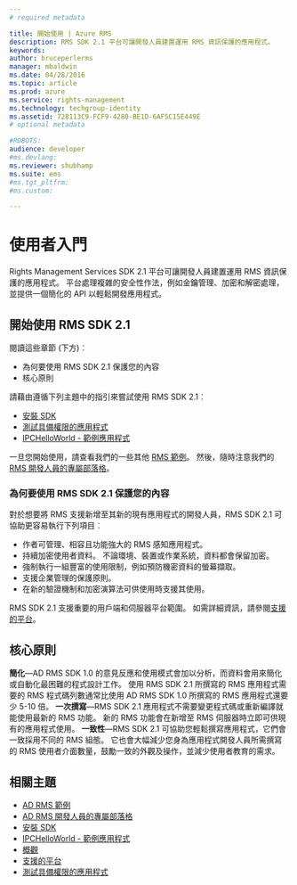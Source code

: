 ```yaml
---
# required metadata

title: 開始使用 | Azure RMS
description: RMS SDK 2.1 平台可讓開發人員建置運用 RMS 資訊保護的應用程式。
keywords:
author: bruceperlerms
manager: mbaldwin
ms.date: 04/28/2016
ms.topic: article
ms.prod: azure
ms.service: rights-management
ms.technology: techgroup-identity
ms.assetid: 728113C9-FCF9-4280-BE1D-6AF5C15E449E
# optional metadata

#ROBOTS:
audience: developer
#ms.devlang:
ms.reviewer: shubhamp
ms.suite: ems
#ms.tgt_pltfrm:
#ms.custom:

---
```


# 使用者入門

Rights Management Services SDK 2.1 平台可讓開發人員建置運用 RMS 資訊保護的應用程式。 平台處理複雜的安全性作法，例如金鑰管理、加密和解密處理，並提供一個簡化的 API 以輕鬆開發應用程式。

## 開始使用 RMS SDK 2.1

閱讀這些章節 (下方)︰

-   為何要使用 RMS SDK 2.1 保護您的內容
-   核心原則

請藉由遵循下列主題中的指引來嘗試使用 RMS SDK 2.1︰

-   [安裝 SDK](create-your-first-rights-aware-application.md)
-   [測試具備權限的應用程式](running-your-first-application.md)
-   [IPCHelloWorld - 範例應用程式](how-to-build-your-first-application.md)

一旦您開始使用，請查看我們的一些其他 [RMS 範例](samples.md)。 然後，隨時注意我們的 [RMS 開發人員的專屬部落格](http://blogs.msdn.com/b/rms/)。

### 為何要使用 RMS SDK 2.1 保護您的內容

對於想要將 RMS 支援新增至其新的現有應用程式的開發人員，RMS SDK 2.1 可協助更容易執行下列項目︰

-   作者可管理、相容且功能強大的 RMS 感知應用程式。
-   持續加密使用者資料。 不論環境、裝置或作業系統，資料都會保留加密。
-   強制執行一組豐富的使用限制，例如預防機密資料的螢幕擷取。
-   支援企業管理的保護原則。
-   在新的驗證機制和加密演算法可供使用時支援其使用。

RMS SDK 2.1 支援重要的用戶端和伺服器平台範圍。 如需詳細資訊，請參閱[支援的平台](supported-platforms.md)。

## 核心原則

**簡化**—AD RMS SDK 1.0 的意見反應和使用模式會加以分析，而資料會用來簡化或自動化最困難的程式設計工作。 使用 RMS SDK 2.1 所撰寫的 RMS 應用程式需要的 RMS 程式碼列數通常比使用 AD RMS SDK 1.0 所撰寫的 RMS 應用程式還要少 5-10 倍。
**一次撰寫**—RMS SDK 2.1 應用程式不需要變更程式碼或重新編譯就能使用最新的 RMS 功能。 新的 RMS 功能會在新增至 RMS 伺服器時立即可供現有的應用程式使用。
**一致性**—RMS SDK 2.1 可協助您輕鬆撰寫應用程式，它們會一致採用不同的 RMS 組態。 它也會大幅減少您身為應用程式開發人員所需撰寫的 RMS 使用者介面數量，鼓勵一致的外觀及操作，並減少使用者教育的需求。

## 相關主題

* [AD RMS 範例](samples.md)
* [AD RMS 開發人員的專屬部落格](http://blogs.msdn.com/b/rms/)
* [安裝 SDK](create-your-first-rights-aware-application.md)
* [IPCHelloWorld - 範例應用程式](how-to-build-your-first-application.md)
* [概觀](ad-rms-overview.md)
* [支援的平台](supported-platforms.md)
* [測試具備權限的應用程式](running-your-first-application.md)
 

 





<!--HONumber=Apr16_HO4-->


